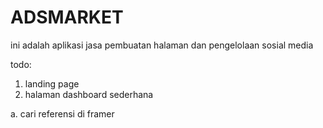 # ADSMARKET


ini adalah aplikasi jasa pembuatan halaman dan pengelolaan sosial media

todo:
1. landing page
2. halaman dashboard sederhana

a. cari referensi di framer

